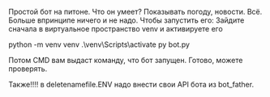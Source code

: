 Простой бот на питоне.
Что он умеет?
Показывать погоду, новости. Всё.
Больше впринципе ничего и не надо. Чтобы запустить его:
Зайдите сначала в виртуальное пространство venv и активируете его

   python -m venv venv
   .\venv\Scripts\activate
   py bot.py

Потом CMD вам выдаст команду, что бот запущен. Готово, можете проверять.

Также!!!!
в deletenamefile.ENV надо внести свои API бота из bot_father.

